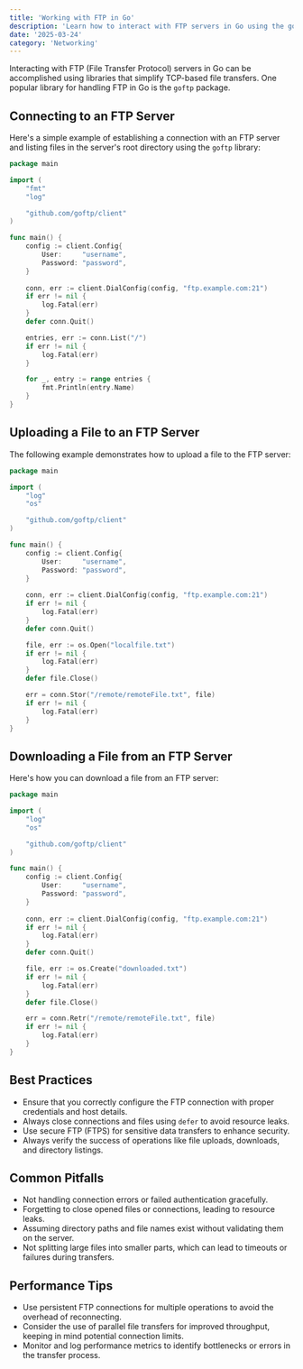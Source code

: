 ```yaml
---
title: 'Working with FTP in Go'
description: 'Learn how to interact with FTP servers in Go using the goftp library.'
date: '2025-03-24'
category: 'Networking'
---
```


Interacting with FTP (File Transfer Protocol) servers in Go can be accomplished using libraries that simplify TCP-based file transfers. One popular library for handling FTP in Go is the `goftp` package.

## Connecting to an FTP Server

Here's a simple example of establishing a connection with an FTP server and listing files in the server's root directory using the `goftp` library:

```go
package main

import (
	"fmt"
	"log"

	"github.com/goftp/client"
)

func main() {
	config := client.Config{
		User:     "username",
		Password: "password",
	}
	
	conn, err := client.DialConfig(config, "ftp.example.com:21")
	if err != nil {
		log.Fatal(err)
	}
	defer conn.Quit()

	entries, err := conn.List("/")
	if err != nil {
		log.Fatal(err)
	}

	for _, entry := range entries {
		fmt.Println(entry.Name)
	}
}
```

## Uploading a File to an FTP Server

The following example demonstrates how to upload a file to the FTP server:

```go
package main

import (
	"log"
	"os"

	"github.com/goftp/client"
)

func main() {
	config := client.Config{
		User:     "username",
		Password: "password",
	}
	
	conn, err := client.DialConfig(config, "ftp.example.com:21")
	if err != nil {
		log.Fatal(err)
	}
	defer conn.Quit()

	file, err := os.Open("localfile.txt")
	if err != nil {
		log.Fatal(err)
	}
	defer file.Close()

	err = conn.Stor("/remote/remoteFile.txt", file)
	if err != nil {
		log.Fatal(err)
	}
}
```

## Downloading a File from an FTP Server

Here's how you can download a file from an FTP server:

```go
package main

import (
	"log"
	"os"

	"github.com/goftp/client"
)

func main() {
	config := client.Config{
		User:     "username",
		Password: "password",
	}
	
	conn, err := client.DialConfig(config, "ftp.example.com:21")
	if err != nil {
		log.Fatal(err)
	}
	defer conn.Quit()

	file, err := os.Create("downloaded.txt")
	if err != nil {
		log.Fatal(err)
	}
	defer file.Close()

	err = conn.Retr("/remote/remoteFile.txt", file)
	if err != nil {
		log.Fatal(err)
	}
}
```

## Best Practices

- Ensure that you correctly configure the FTP connection with proper credentials and host details.
- Always close connections and files using `defer` to avoid resource leaks.
- Use secure FTP (FTPS) for sensitive data transfers to enhance security.
- Always verify the success of operations like file uploads, downloads, and directory listings.

## Common Pitfalls

- Not handling connection errors or failed authentication gracefully.
- Forgetting to close opened files or connections, leading to resource leaks.
- Assuming directory paths and file names exist without validating them on the server.
- Not splitting large files into smaller parts, which can lead to timeouts or failures during transfers.

## Performance Tips

- Use persistent FTP connections for multiple operations to avoid the overhead of reconnecting.
- Consider the use of parallel file transfers for improved throughput, keeping in mind potential connection limits.
- Monitor and log performance metrics to identify bottlenecks or errors in the transfer process.
